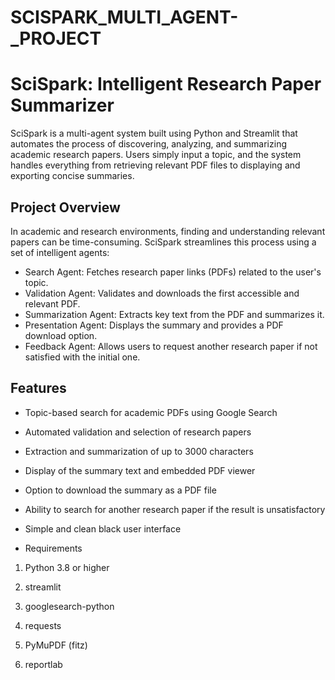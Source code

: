 # SCISPARK_MULTI_AGENT-_PROJECT
# SciSpark: Intelligent Research Paper Summarizer

SciSpark is a multi-agent system built using Python and Streamlit that automates the process of discovering, analyzing, and summarizing academic research papers. Users simply input a topic, and the system handles everything from retrieving relevant PDF files to displaying and exporting concise summaries.

## Project Overview

In academic and research environments, finding and understanding relevant papers can be time-consuming. SciSpark streamlines this process using a set of intelligent agents:

- Search Agent: Fetches research paper links (PDFs) related to the user's topic.
- Validation Agent: Validates and downloads the first accessible and relevant PDF.
- Summarization Agent: Extracts key text from the PDF and summarizes it.
- Presentation Agent: Displays the summary and provides a PDF download option.
- Feedback Agent: Allows users to request another research paper if not satisfied with the initial one.

## Features

- Topic-based search for academic PDFs using Google Search
- Automated validation and selection of research papers
- Extraction and summarization of up to 3000 characters
- Display of the summary text and embedded PDF viewer
- Option to download the summary as a PDF file
- Ability to search for another research paper if the result is unsatisfactory
- Simple and clean black user interface

- Requirements
1. Python 3.8 or higher

2. streamlit

3. googlesearch-python

4. requests

5. PyMuPDF (fitz)

6. reportlab

